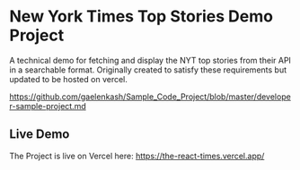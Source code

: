 # New York Times Top Stories Demo Project

A technical demo for fetching and display the NYT top stories from their API in a searchable format. Originally created to satisfy these requirements but updated to be hosted on vercel.

https://github.com/gaelenkash/Sample_Code_Project/blob/master/developer-sample-project.md 

## Live Demo
The Project is live on Vercel here:
https://the-react-times.vercel.app/
